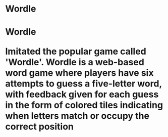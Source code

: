 # Wordle

<h1> Wordle

Imitated the popular game called 'Wordle'. Wordle is a web-based word game where players have six attempts to guess a five-letter word, with feedback given for each guess in the form of colored tiles indicating when letters match or occupy the correct position
